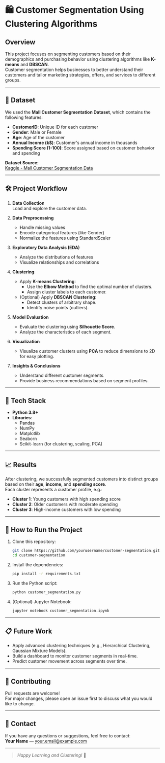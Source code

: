 # 🛍️ Customer Segmentation Using Clustering Algorithms

## Overview

This project focuses on segmenting customers based on their demographics and purchasing behavior using clustering algorithms like **K-means** and **DBSCAN**.  
Customer segmentation helps businesses to better understand their customers and tailor marketing strategies, offers, and services to different groups.

---

## 📂 Dataset

We used the **Mall Customer Segmentation Dataset**, which contains the following features:
- **CustomerID**: Unique ID for each customer
- **Gender**: Male or Female
- **Age**: Age of the customer
- **Annual Income (k$)**: Customer's annual income in thousands
- **Spending Score (1-100)**: Score assigned based on customer behavior and spending

**Dataset Source**:  
[Kaggle - Mall Customer Segmentation Data](https://www.kaggle.com/datasets/sbhatti/500-premium-customer-dataset)

---

## 🛠️ Project Workflow

1. **Data Collection**  
   Load and explore the customer data.

2. **Data Preprocessing**  
   - Handle missing values
   - Encode categorical features (like Gender)
   - Normalize the features using StandardScaler

3. **Exploratory Data Analysis (EDA)**  
   - Analyze the distributions of features
   - Visualize relationships and correlations

4. **Clustering**  
   - Apply **K-means Clustering**:
     - Use the **Elbow Method** to find the optimal number of clusters.
     - Assign cluster labels to each customer.
   - (Optional) Apply **DBSCAN Clustering**:
     - Detect clusters of arbitrary shape.
     - Identify noise points (outliers).

5. **Model Evaluation**  
   - Evaluate the clustering using **Silhouette Score**.
   - Analyze the characteristics of each segment.

6. **Visualization**  
   - Visualize customer clusters using **PCA** to reduce dimensions to 2D for easy plotting.

7. **Insights & Conclusions**  
   - Understand different customer segments.
   - Provide business recommendations based on segment profiles.

---

## 🧩 Tech Stack

- **Python 3.8+**
- **Libraries**:
  - Pandas
  - NumPy
  - Matplotlib
  - Seaborn
  - Scikit-learn (for clustering, scaling, PCA)

---

## 📈 Results

After clustering, we successfully segmented customers into distinct groups based on their **age**, **income**, and **spending score**.  
Each cluster represents a customer profile, e.g.:
- **Cluster 1**: Young customers with high spending score
- **Cluster 2**: Older customers with moderate spending
- **Cluster 3**: High-income customers with low spending

---

## 🚀 How to Run the Project

1. Clone this repository:
   ```bash
   git clone https://github.com/yourusername/customer-segmentation.git
   cd customer-segmentation
   ```

2. Install the dependencies:
   ```bash
   pip install -r requirements.txt
   ```

3. Run the Python script:
   ```bash
   python customer_segmentation.py
   ```

4. (Optional) Jupyter Notebook:
   ```bash
   jupyter notebook customer_segmentation.ipynb
   ```

---

## 📋 Future Work

- Apply advanced clustering techniques (e.g., Hierarchical Clustering, Gaussian Mixture Models).
- Build a dashboard to monitor customer segments in real-time.
- Predict customer movement across segments over time.

---

## 🤝 Contributing

Pull requests are welcome!  
For major changes, please open an issue first to discuss what you would like to change.

---

## 📧 Contact

If you have any questions or suggestions, feel free to contact:  
**Your Name** — [your.email@example.com](mailto:your.email@example.com)

---

> *Happy Learning and Clustering!* 🚀
